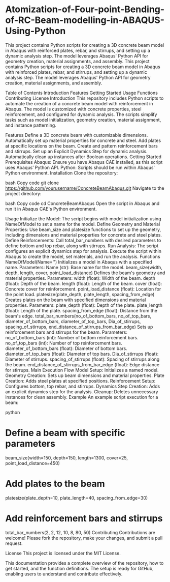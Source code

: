 # Atomization-of-Four-point-Bending-of-RC-Beam-modelling-in-ABAQUS-Using-Python
This project contains Python scripts for creating a 3D concrete beam model in Abaqus with reinforced plates, rebar, and stirrups, and setting up a dynamic analysis step. The model leverages Abaqus' Python API for geometry creation, material assignments, and assembly.
This project contains Python scripts for creating a 3D concrete beam model in Abaqus with reinforced plates, rebar, and stirrups, and setting up a dynamic analysis step. The model leverages Abaqus' Python API for geometry creation, material assignments, and assembly.

Table of Contents
Introduction
Features
Getting Started
Usage
Functions
Contributing
License
Introduction
This repository includes Python scripts to automate the creation of a concrete beam model with reinforcement in Abaqus. The model is customized with concrete properties, steel reinforcement, and configured for dynamic analysis. The scripts simplify tasks such as model initialization, geometry creation, material assignment, and instance patterning.

Features
Define a 3D concrete beam with customizable dimensions.
Automatically set up material properties for concrete and steel.
Add plates at specific locations on the beam.
Create and pattern reinforcement bars and stirrups.
Set up an Explicit Dynamics Step for dynamic analysis.
Automatically clean up instances after Boolean operations.
Getting Started
Prerequisites
Abaqus: Ensure you have Abaqus CAE installed, as this script uses Abaqus’ Python API.
Python: Scripts should be run within Abaqus' Python environment.
Installation
Clone the repository:

bash
Copy code
git clone https://github.com/yourusername/ConcreteBeamAbaqus.git
Navigate to the project directory:

bash
Copy code
cd ConcreteBeamAbaqus
Open the script in Abaqus and run it in Abaqus CAE's Python environment.

Usage
Initialize the Model: The script begins with model initialization using NameOfModel to set a name for the model.
Define Geometry and Material Properties: Use beam_size and platesize functions to set up the geometry, including dimensions and material properties for concrete and steel plates.
Define Reinforcements: Call total_bar_numbers with desired parameters to define bottom and top rebar, along with stirrups.
Run Analysis: The script configures an explicit dynamics step for analysis. Execute the script within Abaqus to create the model, set materials, and run the analysis.
Functions
NameOfModel(Name='')
Initializes a model in Abaqus with a specified name.
Parameters:
Name (str): Base name for the model.
beam_size(width, depth, length, cover, point_load_distance)
Defines the beam's geometry and material properties.
Parameters:
width (float): Width of the beam.
depth (float): Depth of the beam.
length (float): Length of the beam.
cover (float): Concrete cover for reinforcement.
point_load_distance (float): Location for the point load.
platesize(plate_depth, plate_length, spacing_from_edge)
Creates plates on the beam with specified dimensions and material properties.
Parameters:
plate_depth (float): Depth of the plate.
plate_length (float): Length of the plate.
spacing_from_edge (float): Distance from the beam's edge.
total_bar_numbers(no_of_bottom_bars, no_of_top_bars, diameter_of_bottom_bars, diameter_of_top_bars, Dia_of_stirrups, spacing_of_stirrups, end_distance_of_stirrups_from_bar_edge)
Sets up reinforcement bars and stirrups for the beam.
Parameters:
no_of_bottom_bars (int): Number of bottom reinforcement bars.
no_of_top_bars (int): Number of top reinforcement bars.
diameter_of_bottom_bars (float): Diameter of bottom bars.
diameter_of_top_bars (float): Diameter of top bars.
Dia_of_stirrups (float): Diameter of stirrups.
spacing_of_stirrups (float): Spacing of stirrups along the beam.
end_distance_of_stirrups_from_bar_edge (float): Edge distance for stirrups.
Main Execution Flow
Model Setup: Initializes a named model.
Geometry Creation: Sets up beam dimensions and material properties.
Plate Creation: Adds steel plates at specified positions.
Reinforcement Setup: Configures bottom, top rebar, and stirrups.
Dynamics Step Creation: Adds an explicit dynamics step for the analysis.
Cleanup: Deletes unnecessary instances for clean assembly.
Example
An example script execution for a beam:

python
# Define a beam with specific parameters
beam_size(width=150, depth=150, length=1300, cover=25, point_load_distance=450)

# Add plates to the beam
platesize(plate_depth=10, plate_length=40, spacing_from_edge=30)

# Add reinforcement bars and stirrups
total_bar_numbers(2, 2, 12, 10, 8, 80, 50)
Contributing
Contributions are welcome! Please fork the repository, make your changes, and submit a pull request.

License
This project is licensed under the MIT License.

This documentation provides a complete overview of the repository, how to get started, and the function definitions. The setup is ready for GitHub, enabling users to understand and contribute effectively.
